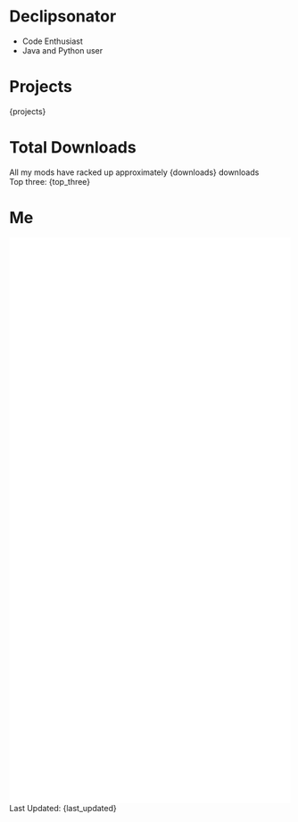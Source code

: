 # Declipsonator
- Code Enthusiast
- Java and Python user
# Projects
{projects}

# Total Downloads
All my mods have racked up approximately {downloads} downloads \
Top three:
{top_three}

# Me
<img align="center" src="/github-metrics.svg" alt="Metrics">
Last Updated: {last_updated}
